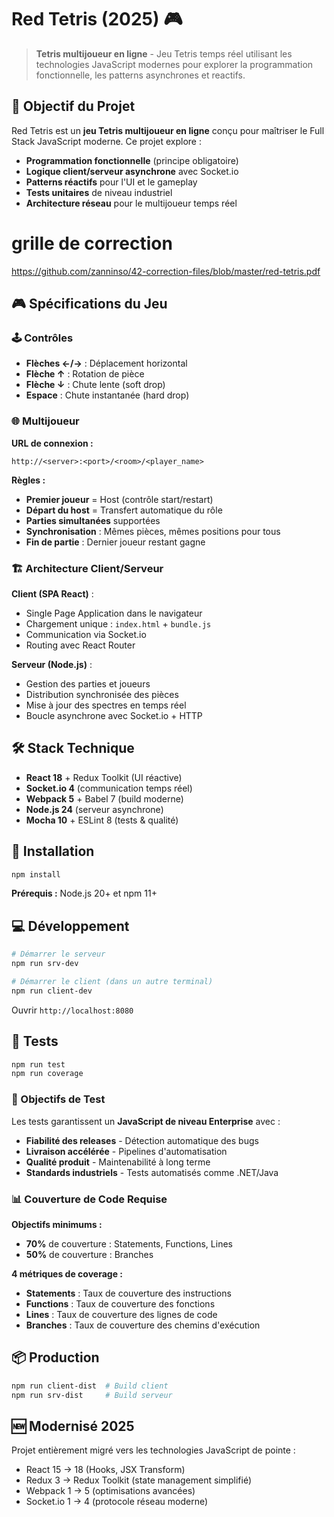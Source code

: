 # Red Tetris (2025) 🎮

> **Tetris multijoueur en ligne** - Jeu Tetris temps réel utilisant les technologies JavaScript modernes pour explorer la programmation fonctionnelle, les patterns asynchrones et reactifs.

## 🎯 Objectif du Projet

Red Tetris est un **jeu Tetris multijoueur en ligne** conçu pour maîtriser le Full Stack JavaScript moderne. Ce projet explore :

- **Programmation fonctionnelle** (principe obligatoire)
- **Logique client/serveur asynchrone** avec Socket.io
- **Patterns réactifs** pour l'UI et le gameplay
- **Tests unitaires** de niveau industriel
- **Architecture réseau** pour le multijoueur temps réel

# grille de correction
https://github.com/zanninso/42-correction-files/blob/master/red-tetris.pdf


## 🎮 Spécifications du Jeu

### 🕹️ Contrôles
- **Flèches ←/→** : Déplacement horizontal
- **Flèche ↑** : Rotation de pièce
- **Flèche ↓** : Chute lente (soft drop)
- **Espace** : Chute instantanée (hard drop)

### 🌐 Multijoueur
**URL de connexion :**
```
http://<server>:<port>/<room>/<player_name>
```

**Règles :**
- **Premier joueur** = Host (contrôle start/restart)
- **Départ du host** = Transfert automatique du rôle
- **Parties simultanées** supportées
- **Synchronisation** : Mêmes pièces, mêmes positions pour tous
- **Fin de partie** : Dernier joueur restant gagne

### 🏗️ Architecture Client/Serveur

**Client (SPA React)** :
- Single Page Application dans le navigateur
- Chargement unique : `index.html` + `bundle.js`
- Communication via Socket.io
- Routing avec React Router

**Serveur (Node.js)** :
- Gestion des parties et joueurs
- Distribution synchronisée des pièces
- Mise à jour des spectres en temps réel
- Boucle asynchrone avec Socket.io + HTTP

## 🛠 Stack Technique

- **React 18** + Redux Toolkit (UI réactive)
- **Socket.io 4** (communication temps réel)
- **Webpack 5** + Babel 7 (build moderne)
- **Node.js 24** (serveur asynchrone)
- **Mocha 10** + ESLint 8 (tests & qualité)

## 🚀 Installation

```bash
npm install
```

**Prérequis :** Node.js 20+ et npm 11+

## 💻 Développement

```bash
# Démarrer le serveur
npm run srv-dev

# Démarrer le client (dans un autre terminal)
npm run client-dev
```

Ouvrir `http://localhost:8080`

## 🧪 Tests

```bash
npm run test
npm run coverage
```

### 🎯 Objectifs de Test

Les tests garantissent un **JavaScript de niveau Enterprise** avec :

- **Fiabilité des releases** - Détection automatique des bugs
- **Livraison accélérée** - Pipelines d'automatisation  
- **Qualité produit** - Maintenabilité à long terme
- **Standards industriels** - Tests automatisés comme .NET/Java

### 📊 Couverture de Code Requise

**Objectifs minimums :**
- **70%** de couverture : Statements, Functions, Lines
- **50%** de couverture : Branches

**4 métriques de coverage :**
- **Statements** : Taux de couverture des instructions
- **Functions** : Taux de couverture des fonctions  
- **Lines** : Taux de couverture des lignes de code
- **Branches** : Taux de couverture des chemins d'exécution

## 📦 Production

```bash
npm run client-dist  # Build client
npm run srv-dist     # Build serveur
```

## 🆕 Modernisé 2025

Projet entièrement migré vers les technologies JavaScript de pointe :
- React 15 → 18 (Hooks, JSX Transform)
- Redux 3 → Redux Toolkit (state management simplifié)
- Webpack 1 → 5 (optimisations avancées)
- Socket.io 1 → 4 (protocole réseau moderne)